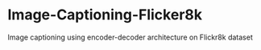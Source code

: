 # Image-Captioning-Flicker8k
Image captioning using encoder-decoder architecture on Flickr8k dataset
